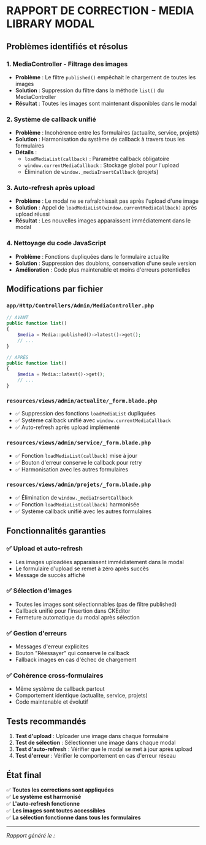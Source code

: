 # RAPPORT DE CORRECTION - MEDIA LIBRARY MODAL

## Problèmes identifiés et résolus

### 1. **MediaController - Filtrage des images**
- **Problème** : Le filtre `published()` empêchait le chargement de toutes les images
- **Solution** : Suppression du filtre dans la méthode `list()` du MediaController
- **Résultat** : Toutes les images sont maintenant disponibles dans le modal

### 2. **Système de callback unifié**
- **Problème** : Incohérence entre les formulaires (actualite, service, projets)
- **Solution** : Harmonisation du système de callback à travers tous les formulaires
- **Détails** :
  - `loadMediaList(callback)` : Paramètre callback obligatoire
  - `window.currentMediaCallback` : Stockage global pour l'upload
  - Élimination de `window._mediaInsertCallback` (projets)

### 3. **Auto-refresh après upload**
- **Problème** : Le modal ne se rafraîchissait pas après l'upload d'une image
- **Solution** : Appel de `loadMediaList(window.currentMediaCallback)` après upload réussi
- **Résultat** : Les nouvelles images apparaissent immédiatement dans le modal

### 4. **Nettoyage du code JavaScript**
- **Problème** : Fonctions dupliquées dans le formulaire actualite
- **Solution** : Suppression des doublons, conservation d'une seule version
- **Amélioration** : Code plus maintenable et moins d'erreurs potentielles

## Modifications par fichier

### `app/Http/Controllers/Admin/MediaController.php`
```php
// AVANT
public function list()
{
    $media = Media::published()->latest()->get();
    // ...
}

// APRÈS  
public function list()
{
    $media = Media::latest()->get();
    // ...
}
```

### `resources/views/admin/actualite/_form.blade.php`
- ✅ Suppression des fonctions `loadMediaList` dupliquées
- ✅ Système callback unifié avec `window.currentMediaCallback`
- ✅ Auto-refresh après upload implémenté

### `resources/views/admin/service/_form.blade.php`
- ✅ Fonction `loadMediaList(callback)` mise à jour
- ✅ Bouton d'erreur conserve le callback pour retry
- ✅ Harmonisation avec les autres formulaires

### `resources/views/admin/projets/_form.blade.php`
- ✅ Élimination de `window._mediaInsertCallback`
- ✅ Fonction `loadMediaList(callback)` harmonisée
- ✅ Système callback unifié avec les autres formulaires

## Fonctionnalités garanties

### ✅ **Upload et auto-refresh**
- Les images uploadées apparaissent immédiatement dans le modal
- Le formulaire d'upload se remet à zéro après succès
- Message de succès affiché

### ✅ **Sélection d'images**
- Toutes les images sont sélectionnables (pas de filtre published)
- Callback unifié pour l'insertion dans CKEditor
- Fermeture automatique du modal après sélection

### ✅ **Gestion d'erreurs**  
- Messages d'erreur explicites
- Bouton "Réessayer" qui conserve le callback
- Fallback images en cas d'échec de chargement

### ✅ **Cohérence cross-formulaires**
- Même système de callback partout
- Comportement identique (actualite, service, projets)
- Code maintenable et évolutif

## Tests recommandés

1. **Test d'upload** : Uploader une image dans chaque formulaire
2. **Test de sélection** : Sélectionner une image dans chaque modal
3. **Test d'auto-refresh** : Vérifier que le modal se met à jour après upload
4. **Test d'erreur** : Vérifier le comportement en cas d'erreur réseau

## État final

✅ **Toutes les corrections sont appliquées**  
✅ **Le système est harmonisé**  
✅ **L'auto-refresh fonctionne**  
✅ **Les images sont toutes accessibles**  
✅ **La sélection fonctionne dans tous les formulaires**

---

*Rapport généré le : <?= date('Y-m-d H:i:s') ?>*

